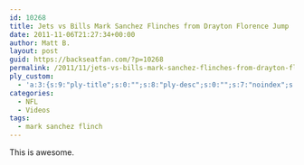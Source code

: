 ```yaml
---
id: 10268
title: Jets vs Bills Mark Sanchez Flinches from Drayton Florence Jump
date: 2011-11-06T21:27:34+00:00
author: Matt B.
layout: post
guid: https://backseatfan.com/?p=10268
permalink: /2011/11/jets-vs-bills-mark-sanchez-flinches-from-drayton-florence-jump/
ply_custom:
  - 'a:3:{s:9:"ply-title";s:0:"";s:8:"ply-desc";s:0:"";s:7:"noindex";s:0:"";}'
categories:
  - NFL
  - Videos
tags:
  - mark sanchez flinch
---
```


<div class="entry">
  <p>
    This is awesome.
  </p>

  <p>
  </p>
</div>
